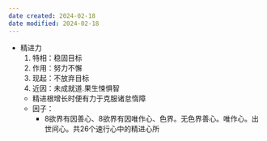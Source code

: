 ```yaml
---
date created: 2024-02-18
date modified: 2024-02-18
---
```

- 精进力
    1. 特相：稳固目标
    2. 作用：努力不懈
    3. 现起：不放弃目标
    4. 近因：未成就道.果生悚惧智
    - 精进根增长时便有力于克服诸怠惰障
    - 因子：
        - 8欲界有因善心、8欲界有因唯作心、色界。无色界善心。唯作心。出世间心。共26个速行心中的精进心所 

